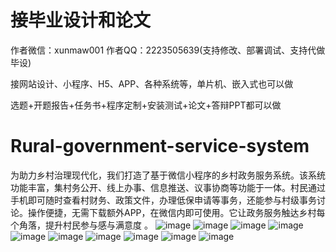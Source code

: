 # 接毕业设计和论文
作者微信：xunmaw001  作者QQ：2223505639(支持修改、部署调试、支持代做毕设)

接网站设计、小程序、H5、APP、各种系统等，单片机、嵌入式也可以做

选题+开题报告+任务书+程序定制+安装测试+论文+答辩PPT都可以做
# Rural-government-service-system
为助力乡村治理现代化，我们打造了基于微信小程序的乡村政务服务系统。该系统功能丰富，集村务公开、线上办事、信息推送、议事协商等功能于一体。村民通过手机即可随时查看村财务、政策文件，办理低保申请等事务，还能参与村级事务讨论。操作便捷，无需下载额外APP，在微信内即可使用。它让政务服务触达乡村每个角落，提升村民参与感与满意度 。 
![image](https://github.com/user-attachments/assets/3339f341-f220-47b8-a940-ea20f50f87d3)
![image](https://github.com/user-attachments/assets/6eebe7d3-4c55-4621-ae0b-51bb9ddad1f8)
![image](https://github.com/user-attachments/assets/f5ee9955-dc36-4f90-a9a6-d3f0bb98bafe)
![image](https://github.com/user-attachments/assets/5ad91a24-9bbd-428d-b947-63f9ed4ecafc)
![image](https://github.com/user-attachments/assets/529937c7-7735-4a22-99e5-ebbdfa4db609)
![image](https://github.com/user-attachments/assets/9aeae011-d5fd-46cb-843d-24c368287caa)
![image](https://github.com/user-attachments/assets/837475f9-5bf5-46f7-a0b6-3621e5b7e1ee)
![image](https://github.com/user-attachments/assets/329884b0-de03-41f1-b42e-dd7926a038fd)
![image](https://github.com/user-attachments/assets/c916bb94-1682-43df-81e5-96481b6e3e04)
![image](https://github.com/user-attachments/assets/2183feb6-493e-4d98-99e1-cf5b9d7d3a93)
